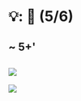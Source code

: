 # 💡: 🏢 (5/6)

~ 5+'
--
![](https://upload.wikimedia.org/wikipedia/commons/thumb/c/cb/Dropbox_logo_2017.svg/640px-Dropbox_logo_2017.svg.png)
--
![](https://upload.wikimedia.org/wikipedia/commons/thumb/5/57/Box%2C_Inc._logo.svg/320px-Box%2C_Inc._logo.svg.png)